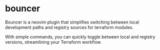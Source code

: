 # bouncer

Bouncer is a neovim plugin that simplifies switching between local development paths and registry sources for terraform modules.

With simple commands, you can quickly toggle between local and registry versions, streamlining your Terraform workflow.
